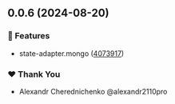 ## 0.0.6 (2024-08-20)


### 🚀 Features

- state-adapter.mongo ([4073917](https://github.com/easybread/easybread/commit/4073917))

### ❤️  Thank You

- Alexandr Cherednichenko @alexandr2110pro